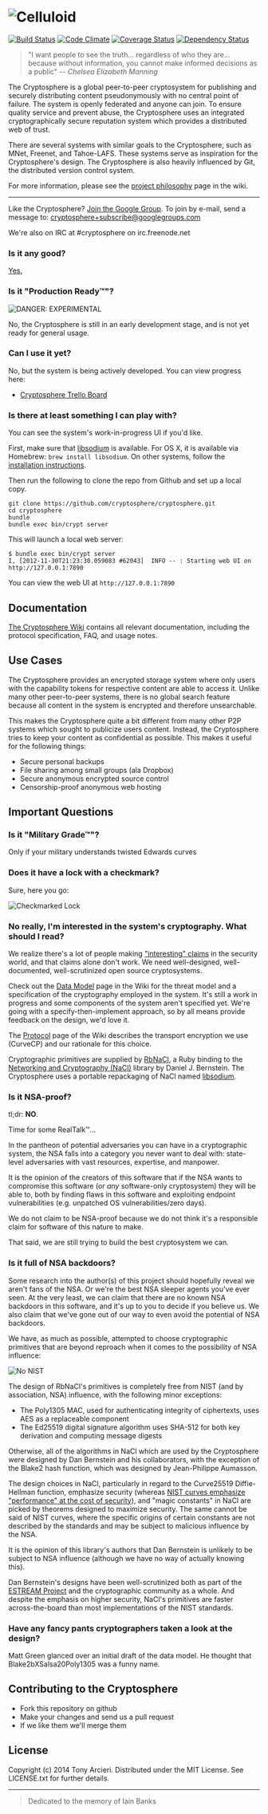 ![Celluloid](https://github.com/cryptosphere/cryptosphere/raw/master/images/logo.png)
================
[![Build Status](https://secure.travis-ci.org/cryptosphere/cryptosphere.png?branch=master)](http://travis-ci.org/cryptosphere/cryptosphere)
[![Code Climate](https://codeclimate.com/github/cryptosphere/cryptosphere.png)](https://codeclimate.com/github/cryptosphere/cryptosphere)
[![Coverage Status](https://coveralls.io/repos/cryptosphere/cryptosphere/badge.png?branch=master)](https://coveralls.io/r/cryptosphere/cryptosphere)
[![Dependency Status](https://gemnasium.com/cryptosphere/cryptosphere.png)](https://gemnasium.com/cryptosphere/cryptosphere)

> "I want people to see the truth... regardless of who they are... because
> without information, you cannot make informed decisions as a public"
> _-- Chelsea Elizabeth Manning_

The Cryptosphere is a global peer-to-peer cryptosystem for publishing and
securely distributing content pseudonymously with no central point of failure.
The system is openly federated and anyone can join. To ensure quality service
and prevent abuse, the Cryptosphere uses an integrated cryptographically
secure reputation system which provides a distributed web of trust.

There are several systems with similar goals to the Cryptosphere, such as
MNet, Freenet, and Tahoe-LAFS. These systems serve as inspiration for the
Cryptosphere's design. The Cryptosphere is also heavily influenced by Git, the
distributed version control system.

For more information, please see the [project philosophy][philosophy]
page in the wiki.

---

Like the Cryptosphere? [Join the Google Group][google group]. To join by e-mail,
send a message to: [cryptosphere+subscribe@googlegroups.com][subscribe]

We're also on IRC at #cryptosphere on irc.freenode.net

[philosophy]:   https://github.com/cryptosphere/cryptosphere/wiki/Philosophy
[google group]: https://groups.google.com/group/cryptosphere
[subscribe]:    mailto:cryptosphere+subscribe@googlegroups.com

### Is it any good?

[Yes.](http://news.ycombinator.com/item?id=3067434)

### Is it "Production Ready™"?

![DANGER: EXPERIMENTAL](https://raw.github.com/cryptosphere/cryptosphere/master/images/experimental.png)

No, the Cryptosphere is still in an early development stage, and is not yet
ready for general usage.

### Can I use it yet?

No, but the system is being actively developed. You can view progress here:

* [Cryptosphere Trello Board](https://trello.com/b/WMKsvLOW/cryptosphere)

### Is there at least something I can play with?

You can see the system's work-in-progress UI if you'd like.

First, make sure that [libsodium](https://github.com/libsodium/libsodium) is available.
For OS X, it is available via Homebrew: `brew install libsodium`. On other systems, follow
the [installation instructions](https://github.com/jedisct1/libsodium#installation).

Then run the following to clone the repo from Github and set up a local copy.

```
git clone https://github.com/cryptosphere/cryptosphere.git
cd cryptosphere
bundle
bundle exec bin/crypt server
```

This will launch a local web server:

```
$ bundle exec bin/crypt server
I, [2012-11-30T21:23:30.059083 #62043]  INFO -- : Starting web UI on http://127.0.0.1:7890
```

You can view the web UI at `http://127.0.0.1:7890`

Documentation
-------------
[The Cryptosphere Wiki](https://github.com/cryptosphere/cryptosphere/wiki)
contains all relevant documentation, including the protocol specification, FAQ,
and usage notes.

Use Cases
---------

The Cryptosphere provides an encrypted storage system where only users with
the capability tokens for respective content are able to access it. Unlike
many other peer-to-peer systems, there is no global search feature because all
content in the system is encrypted and therefore unsearchable.

This makes the Cryptosphere quite a bit different from many other P2P systems
which sought to publicize users content. Instead, the Cryptosphere tries to
keep your content as confidential as possible. This makes it useful for the
following things:

* Secure personal backups
* File sharing among small groups (ala Dropbox)
* Secure anonymous encrypted source control
* Censorship-proof anonymous web hosting

Important Questions
-------------------

### Is it "Military Grade™"?

Only if your military understands twisted Edwards curves

### Does it have a lock with a checkmark?

Sure, here you go:

![Checkmarked Lock](http://i.imgur.com/dwA0Ffi.png)

### No really, I'm interested in the system's cryptography. What should I read?

We realize there's a lot of people making ["interesting" claims][lolclaims] in
the security world, and that claims alone don't work. We need well-designed,
well-documented, well-scrutinized open source cryptosystems.

Check out the [Data Model][data_model] page in the Wiki for the threat model and
a specification of the cryptography employed in the system. It's still a work
in progress and some components of the system aren't specified yet.
We're going with a specify-then-implement approach, so by all means
provide feedback on the design, we'd love it.

The [Protocol][protocol] page of the Wiki describes the transport encryption we
use (CurveCP) and our rationale for this choice.

Cryptographic primitives are supplied by [RbNaCl][rbnacl], a Ruby binding to
the [Networking and Cryptography (NaCl)][nacl] library by Daniel J. Bernstein.
The Cryptosphere uses a portable repackaging of NaCl named
[libsodium][libsodium].

[lolclaims]: http://unsene.com/blog/2013/06/15/is-most-encryption-broken/#awesm=8fa4f90ed0755accf0cf65b4915d1214
[data_model]: https://github.com/cryptosphere/cryptosphere/wiki/Data-Model
[protocol]: https://github.com/cryptosphere/cryptosphere/wiki/Protocol
[rbnacl]: https://github.com/cryptosphere/rbnacl
[nacl]: http://nacl.cr.yp.to/
[libsodium]: https://github.com/jedisct1/libsodium

### Is it NSA-proof?

tl;dr: **NO**.

Time for some RealTalk™...

In the pantheon of potential adversaries you can have in a cryptographic system,
the NSA falls into a category you never want to deal with: state-level
adversaries with vast resources, expertise, and manpower.

It is the opinion of the creators of this software that if the NSA wants to
compromise this software (or *any* software-only cryptosystem) they will be able
to, both by finding flaws in this software and exploiting endpoint
vulnerabilities (e.g. unpatched OS vulnerabilities/zero days).

We do not claim to be NSA-proof because we do not think it's a responsible claim
for software of this nature to make.

That said, we are still trying to build the best cryptosystem we can.

### Is it full of NSA backdoors?

Some research into the author(s) of this project should hopefully reveal we
aren't fans of the NSA. Or we're the best NSA sleeper agents you've ever seen.
At the very least, we can claim that there are no known NSA backdoors in this
software, and it's up to you to decide if you believe us. We also claim that
we've gone out of our way to even avoid the potential of NSA backdoors.

We have, as much as possible, attempted to choose cryptographic primitives that
are beyond reproach when it comes to the possibility of NSA influence:

![No NIST](http://i.imgur.com/HSxeAmp.png)

The design of RbNaCl's primitives is completely free from NIST (and by
association, NSA) influence, with the following minor exceptions:

* The Poly1305 MAC, used for authenticating integrity of ciphertexts, uses AES
  as a replaceable component
* The Ed25519 digital signature algorithm uses SHA-512 for both key derivation
  and computing message digests

Otherwise, all of the algorithms in NaCl which are used by the Cryptosphere
were designed by Dan Bernstein and his collaborators, with the exception of
the Blake2 hash function, which was designed by Jean-Philippe Aumasson.

The design choices in NaCl, particularly in regard to the Curve25519
Diffie-Hellman function, emphasize security (whereas [NIST curves emphasize
"performance" at the cost of security][nist-security-dangers]), and "magic
constants" in NaCl are picked by theorems designed to maximize security.
The same cannot be said of NIST curves, where the specific origins of certain
constants are not described by the standards and may be subject to malicious
influence by the NSA.

It is the opinion of this library's authors that Dan Bernstein is unlikely to be
subject to NSA influence (although we have no way of actually knowing this).

Dan Bernstein's designs have been well-scrutinized both as part of the [ESTREAM
Project](https://en.wikipedia.org/wiki/ESTREAM) and the cryptographic community
as a whole. And despite the emphasis on higher security, NaCl's primitives are
faster across-the-board than most implementations of the NIST standards.

[nist-security-dangers]: http://www.hyperelliptic.org/tanja/vortraege/20130531.pdf

### Have any fancy pants cryptographers taken a look at the design?

Matt Green glanced over an initial draft of the data model. He thought that
Blake2bXSalsa20Poly1305 was a funny name.

Contributing to the Cryptosphere
--------------------------------

* Fork this repository on github
* Make your changes and send us a pull request
* If we like them we'll merge them

License
-------

Copyright (c) 2014 Tony Arcieri. Distributed under the MIT License. See
LICENSE.txt for further details.

---

> Dedicated to the memory of Iain Banks
